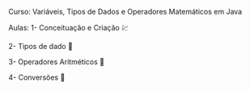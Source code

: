 Curso:
Variáveis, Tipos de Dados e Operadores Matemáticos em Java

Aulas:
1- Conceituação e Criação  :chart:

2- Tipos de dado :construction:

3- Operadores Aritméticos :construction:

4- Conversões :construction: